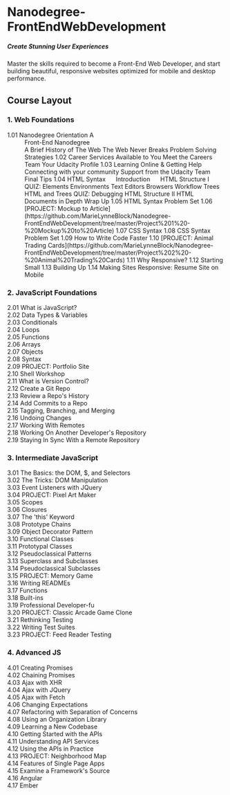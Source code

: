 # Nanodegree-FrontEndWebDevelopment
##### Create Stunning User Experiences
Master the skills required to become a Front-End Web Developer, and start building beautiful, responsive websites optimized for mobile and desktop performance.



## Course Layout


### 1. Web Foundations 
  <dl>
  <dt>1.01 Nanodegree Orientation A</dt> 
      <dd>Front-End Nanodegree<dd> 
      A Brief History of The Web  
      The Web Never Breaks  
      Problem Solving Strategies   
  1.02 Career Services Available to You  
      Meet the Careers Team  
      Your Udacity Profile  
  1.03 Learning Online & Getting Help  
      Connecting with your community  
      Support from the Udacity Team  
      Final Tips  
  1.04 HTML Syntax  
      Introduction  
      HTML Structure I  
      QUIZ: Elements  
      Environments  
      Text Editors  
      Browsers  
      Workflow  
      Trees  
      HTML and Trees  
      QUIZ: Debugging  
      HTML Structure II  
      HTML Documents in Depth  
      Wrap Up  
  1.05 HTML Syntax Problem Set  
  1.06 [PROJECT: Mockup to Article](https://github.com/MarieLynneBlock/Nanodegree-FrontEndWebDevelopment/tree/master/Project%201%20-%20Mockup%20to%20Article)  
  1.07 CSS Syntax  
  1.08 CSS Syntax Problem Set  
  1.09 How to Write Code Faster  
  1.10 [PROJECT: Animal Trading Cards](https://github.com/MarieLynneBlock/Nanodegree-FrontEndWebDevelopment/tree/master/Project%202%20-%20Animal%20Trading%20Cards)  
  1.11 Why Responsive?  
  1.12 Starting Small  
  1.13 Building Up  
  1.14 Making Sites Responsive: Resume Site on Mobile  
  </dl>

   
### 2. JavaScript Foundations
2.01 What is JavaScript?  
2.02 Data Types & Variables  
2.03 Conditionals  
2.04 Loops  
2.05 Functions  
2.06 Arrays  
2.07 Objects  
2.08 Syntax  
2.09 PROJECT: Portfolio Site  
2.10 Shell Workshop  
2.11 What is Version Control?  
2.12 Create a Git Repo  
2.13 Review a Repo's History  
2.14 Add Commits to a Repo  
2.15 Tagging, Branching, and Merging  
2.16 Undoing Changes  
2.17 Working With Remotes  
2.18 Working On Another Developer's Repository  
2.19 Staying In Sync With a Remote Repository  

   
### 3. Intermediate JavaScript

3.01 The Basics: the DOM, $, and Selectors  
3.02 The Tricks: DOM Manipulation  
3.03 Event Listeners with JQuery  
3.04 PROJECT: Pixel Art Maker  
3.05 Scopes  
3.06 Closures  
3.07 The 'this' Keyword  
3.08 Prototype Chains  
3.09 Object Decorator Pattern  
3.10 Functional Classes  
3.11 Prototypal Classes  
3.12 Pseudoclassical Patterns  
3.13 Superclass and Subclasses  
3.14 Pseudoclassical Subclasses  
3.15 PROJECT: Memory Game  
3.16 Writing READMEs  
3.17 Functions  
3.18 Built-ins  
3.19 Professional Developer-fu  
3.20 PROJECT: Classic Arcade Game Clone  
3.21 Rethinking Testing  
3.22 Writing Test Suites  
3.23 PROJECT: Feed Reader Testing  


### 4. Advanced JS

4.01 Creating Promises  
4.02 Chaining Promises  
4.03 Ajax with XHR  
4.04 Ajax with JQuery  
4.05 Ajax with Fetch  
4.06 Changing Expectations  
4.07 Refactoring with Separation of Concerns  
4.08 Using an Organization Library  
4.09 Learning a New Codebase  
4.10 Getting Started with the APIs  
4.11 Understanding API Services  
4.12 Using the APIs in Practice  
4.13 PROJECT: Neighborhood Map  
4.14 Features of Single Page Apps  
4.15 Examine a Framework's Source  
4.16 Angular  
4.17 Ember  
